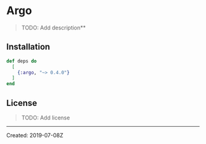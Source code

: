 # Argo

> TODO: Add description**


## Installation

```elixir
def deps do
  [
    {:argo, "~> 0.4.0"}
  ]
end
```

## License

> TODO: Add license

----
Created:  2019-07-08Z
